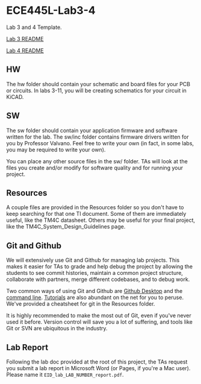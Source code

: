 # ECE445L-Lab3-4

Lab 3 and 4 Template.

[Lab 3 README](Lab03.docx)

[Lab 4 README](Lab04D.docx)


## HW

The hw folder should contain your schematic and board files for your PCB or
circuits. In labs 3-11, you will be creating schematics for your circuit
in KiCAD.

## SW

The sw folder should contain your application firmware and software written for
the lab. The sw/inc folder contains firmware drivers written for you by
Professor Valvano. Feel free to write your own (in fact, in some labs, you may
be required to write your own).

You can place any other source files in the sw/ folder. TAs will look at the
files you create and/or modify for software quality and for running your
project.

## Resources

A couple files are provided in the Resources folder so you don't have to keep
searching for that one TI document. Some of them are immediately useful, like
the TM4C datasheet. Others may be useful for your final project, like the
TM4C_System_Design_Guidelines page.

## Git and Github

We will extensively use Git and Github for managing lab projects. This makes it
easier for TAs to grade and help debug the project by allowing the students to
see commit histories, maintain a common project structure, collaborate with
partners, merge different codebases, and to debug work.

Two common ways of using Git and Github are [Github Desktop](https://desktop.github.com/) and the [command line](https://git-scm.com/downloads). [Tutorials](https://dev.to/mollynem/git-github--workflow-fundamentals-5496) are also abundant on the net for you to peruse. We've provided a cheatsheet for git in the Resources folder.

It is highly recommended to make the most out of Git, even if you've never used
it before. Version control will save you a lot of suffering, and tools like Git
or SVN are ubiquitous in the industry.

## Lab Report

Following the lab doc provided at the root of this project, the TAs request you
submit a lab report in Microsoft Word (or Pages, if you're a Mac user). Please
name it `EID_lab_LAB_NUMBER_report.pdf`.
